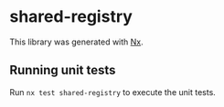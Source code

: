 # shared-registry

This library was generated with [Nx](https://nx.dev).

## Running unit tests

Run `nx test shared-registry` to execute the unit tests.
